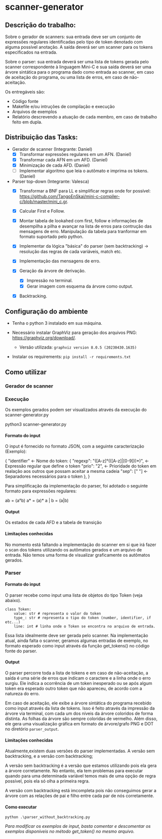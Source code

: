 # scanner-generator

## Descrição do trabalho:
Sobre o gerador de scanners: sua entrada deve ser um conjunto de expressões regulares identificadas pelo tipo de token denotado com alguma possível anotação. A saída deverá ser um scanner para os tokens especificados na entrada.

Sobre o parser: sua entrada deverá ser uma lista de tokens gerada pelo scanner correspondente à linguagem Mini-C e sua saída deverá ser uma árvore sintática para o programa dado como entrada ao scanner, em caso de aceitação do programa, ou uma lista de erros, em caso de não-aceitação.

Os entregáveis são:
- Código fonte
- Makefile e/ou intruções de compilação e execução
- Arquivos de exemplos
- Relatório descrevendo a atuação de cada membro, em caso de trabalho feito em dupla.

## Distribuição das Tasks:

- Gerador de scanner (Integrante: Daniel)
    - [x] Transformar expressões regulares em um AFN. (Daniel)
    - [x] Transformar cada AFN em um AFD. (Daniel)
    - [x] Minimização de cada AFD. (Daniel)
    - [ ] Implementar algoritmo que leia o autômato e imprima os tokens. (Daniel)
- Parser top-down (Integrante: Valesca)
    - [x] Transformar a BNF para LL e simplificar regras onde for possível: https://github.com/TangoEnSkai/mini-c-compiler-c/blob/master/mini_c.gr.
    - [x] Calcular First e Follow.
    - [x] Montar tabela de lookahed com first, follow e informações de desempilha a pilha e avançar na lista de erros para contrução das mensagens de erro. Manipulação da tabela para tranformar em formato suportado pelo python.

    - [x] Implementar da lógica "básica" do parser (sem backtracking) -> resolução das regras de cada variáveis, match etc.
    - [x] Implementação das mensagens de erro.
    - [x] Geração da árvore de derivação.
        - [x] Impressão no terminal.
        - [x] Gerar imagem com esquema da árvore como output.
    - [x] Backtracking.

## Configuração do ambiente

- Tenha o python 3 instalado em sua máquina. 

- Necessário instalar GraphViz para geração dos arquivos PNG: https://graphviz.org/download/.
    - Versão utilizada: ```graphviz version 8.0.5 (20230430.1635)```

- Instalar os requirements: ```pip install -r requirements.txt```

## Como utilizar

### Gerador de scanner

### Execução

Os exemplos gerados podem ser visualizados através da execução do scanner-generator.py

python3 scanner-generator.py

#### Formato do input

O input é fornecido no formato JSON, com a seguinte caracterização (Exemplo):

{
"identifier" <- Nome do token: {
        "regexp": "([A-z]°(([A-z]|[0-9]))*)", <- Expressão regular que define o token
        "prio": "2", <- Prioridade do token em realação aos outros que possam aceitar a mesma cadeia
        "sep": [" "] <- Separadores necessários para o token
        },
}

Para simplificação da implementação do parser, foi adotado o seguinte formato para expressões regulares:

ab = (a°b)
a* = (a)*
a | b = (a|b)

#### Output

Os estados de cada AFD e a tabela de transição

#### Limitações conhecidas

No momento está faltando a implementação do scanner em si que irá fazer o scan dos tokens utilizando os autômatos gerados e um arquivo de entrada.
Não temos uma forma de visualizar graficamente os autômatos gerados.

### Parser

#### Formato do input

O parser recebe como input uma lista de objetos do tipo Token (veja abaixo). 

```
class Token:
    value: str # representa o valor do token
    type_: str # representa o tipo do token (number, identifier, if etc...)
    line: int # linha onde o Token se encontra no arquivo de entrada.
```

Essa lista idealmente deve ser gerada pelo scanner. Na implementação atual, ainda falta o scanner, geramos algumas entradas de exemplo, no formato esperado como input através da função get_tokens() no código fonte do parser.

#### Output 

O parser percorre toda a lista de tokens e em caso de não-aceitação, a saída é uma série de erros que indicam o caractere e a linha onde o erro surgiu. Ele indica a ocorrência de um token inesperado ou se após algum token era esperado outro token que não apareceu, de acordo com a natureza do erro.

Em caso de aceitação, ele exibe a árvore sintática do programa recebido como input através da lista de tokens. Isso é feito através da impressão da árvore via terminal, com cada um dos níveis da árvore coloridos de forma distinta. As folhas da árvore são sempre coloridas de vermelho. Além disso, ele gera uma visualização gráfica em formato de árvore/grafo PNG e DOT no diretório ```parser_output```.

#### Limitações conhecidas

Atualmente,existem duas versões do parser implementadas. A versão sem backtracking, e a versão com backtracking;

A versão sem backtracking é a versão que estamos utilizando pois ela gera a árvore corretamente. No entanto, ela tem problemas para executar quando para uma determinada variável temos mais de uma opção de regra possível, pois ela só olha a primeira regra.

A versão com backtracking está imcompleta pois não conseguimos gerar a árvore com as relações de pai e filho entre cada par de nós corretamente.

#### Como executar

```
python .\parser_without_backtracking.py
```

*Para modificar os exemplos de input, basta comentar e descomentar os exemplos disponíveis no método get_token() no mesmo arquivo.*
